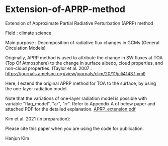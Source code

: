 # Extension-of-APRP-method
Extension of Approximate Partial Radiative Perturbation (APRP) method

Field : climate science

Main purpose : Decomposition of radiative flux changes in GCMs (General Circulation Models)

Originally, APRP method is used to attribute the change in SW fluxes at TOA (Top Of Atmosphere) to the change in surface albedo, cloud properties, and non-cloud properties.
(Taylor et al. 2007 : https://journals.ametsoc.org/view/journals/clim/20/11/jcli4143.1.xml)

Here, I extend the original APRP method for TOA to the surface, by using the one-layer radiation model.

Note that the variations of one-layer radiation model is possible with variable "flag_model", "ar", "rr".
Refer to Appendix A of below paper and attached PDF for the detailed explanation.
[APRP_extension.pdf](https://github.com/hanjunkim0617/Extension-of-APRP-method/files/6536195/APRP_extension.pdf)

Kim et al. 2021 (in preparation):

Please cite this paper when you are using the code for publication.

Hanjun Kim

